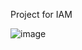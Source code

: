 Project for IAM


![image](https://github.com/MateuszBedkowski/Projekt_PAM/assets/94284923/f9a109bb-1a8b-4412-8376-b391846643f6)
